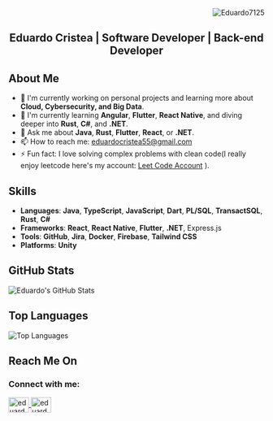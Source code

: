 <p align="right"> <img src="https://komarev.com/ghpvc/?username=Eduardo7125&label=Profile%20views&color=0e75b6&style=flat" alt="Eduardo7125" /> </p>
<h2 align="center">Eduardo Cristea | Software Developer | Back-end Developer</h2>

## About Me
- 🔭 I'm currently working on personal projects and learning more about **Cloud, Cybersecurity, and Big Data**.
- 🌱 I'm currently learning **Angular**, **Flutter**, **React Native**, and diving deeper into **Rust**, **C#**, and **.NET**.
- 💬 Ask me about **Java**, **Rust**, **Flutter**, **React**, or **.NET**.
- 📫 How to reach me: [eduardocristea55@gmail.com](mailto:eduardocristea55@gmail.com)
- ⚡ Fun fact: I love solving complex problems with clean code(I really enjoy leetcode here's my account: [Leet Code Account](https://leetcode.com/u/Wd10o2cSWK/) ).

## Skills
- **Languages**: **Java**, **TypeScript**, **JavaScript**, **Dart**, **PL/SQL**, **TransactSQL**, **Rust**, **C#**
- **Frameworks**: **React**, **React Native**, **Flutter**, **.NET**, Express.js
- **Tools**: **GitHub**, **Jira**, **Docker**, **Firebase**, **Tailwind CSS**
- **Platforms**: **Unity**

## GitHub Stats
![Eduardo's GitHub Stats](https://github-readme-stats.vercel.app/api?username=Eduardo7125&show_icons=true&count_private=true)

## Top Languages
![Top Languages](https://github-readme-stats.vercel.app/api/top-langs/?username=Eduardo7125&layout=compact)

## Reach Me On
<h3 align="left">Connect with me:</h3>
<p align="left">
  <a href="https://www.linkedin.com/in/eduardo-petrica-cristea-384b28291/" target="blank"><img align="center" src="https://raw.githubusercontent.com/rahuldkjain/github-profile-readme-generator/master/src/images/icons/Social/linked-in-alt.svg" alt="eduardo-cristea-linkedin" height="30" width="40" />
  </a>
  <a href="mailto:eduardocristea55@gmail.com" target="blank">
    <img align="center" src="https://upload.wikimedia.org/wikipedia/commons/4/4e/Envelope_Icon.svg" alt="eduardo-cristea-email" height="30" width="40" />
  </a>
</p>
